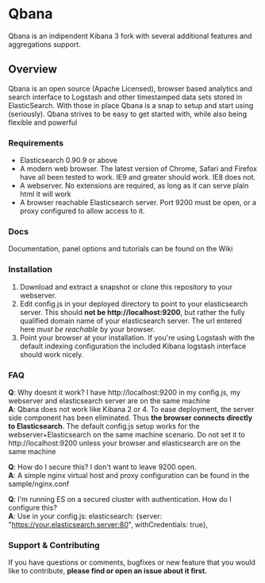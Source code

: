 # Qbana

Qbana is an indipendent Kibana 3 fork with several additional features and aggregations support.

## Overview

Qbana is an open source (Apache Licensed), browser based analytics and search interface to Logstash
and other timestamped data sets stored in ElasticSearch. With those in place Qbana is a snap to
setup and start using (seriously). Qbana strives to be easy to get started with, while also being
flexible and powerful

### Requirements
* Elasticsearch 0.90.9 or above
* A modern web browser. The latest version of Chrome, Safari and Firefox have all been tested to
work. IE9 and greater should work. IE8 does not.
* A webserver. No extensions are required, as long as it can serve plain html it will work
* A browser reachable Elasticsearch server. Port 9200 must be open, or a proxy configured to allow
access to it.

### Docs

Documentation, panel options and tutorials can be found on the Wiki
### Installation

1. Download and extract a snapshot or clone this repository to your webserver.
2. Edit config.js in your deployed directory to point to your elasticsearch server. This should __not be
http://localhost:9200__, but rather the fully qualified domain name of your elasticsearch server.
The url entered here _must be reachable_ by your browser.
3. Point your browser at your installation. If you're using Logstash with the default indexing
configuration the included Kibana logstash interface should work nicely.

### FAQ
__Q__: Why doesnt it work? I have http://localhost:9200 in my config.js, my webserver and elasticsearch
server are on the same machine  
__A__: Qbana does not work like Kibana 2 or 4. To ease deployment, the server side
component has been eliminated. Thus __the browser connects directly to Elasticsearch__. The default
config.js setup works for the webserver+Elasticsearch on the same machine scenario. Do not set it
to http://localhost:9200 unless your browser and elasticsearch are on the same machine

__Q__: How do I secure this? I don't want to leave 9200 open.  
__A__: A simple nginx virtual host and proxy configuration can be found in the sample/nginx.conf


__Q__: I'm running ES on a secured cluster with authentication. How do I configure this?  
__A__: Use in your config.js: elasticsearch: {server: "https://your.elasticsearch.server:80", withCredentials: true},



### Support & Contributing

If you have questions or comments, bugfixes or new feature that you would like to contribute, **please find or open an issue about it first.** 
